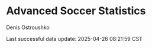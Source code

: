 # Advanced Soccer Statistics
Denis Ostroushko

<!-- gfm -->

Last successful data update: 2025-04-26 08:21:59 CST
